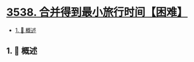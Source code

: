 # [3538. 合并得到最小旅行时间【困难】](https://github.com/Tdahuyou/TNotes.leetcode/tree/main/notes/3538.%20%E5%90%88%E5%B9%B6%E5%BE%97%E5%88%B0%E6%9C%80%E5%B0%8F%E6%97%85%E8%A1%8C%E6%97%B6%E9%97%B4%E3%80%90%E5%9B%B0%E9%9A%BE%E3%80%91)

<!-- region:toc -->

- [1. 📝 概述](#1--概述)

<!-- endregion:toc -->

## 1. 📝 概述
